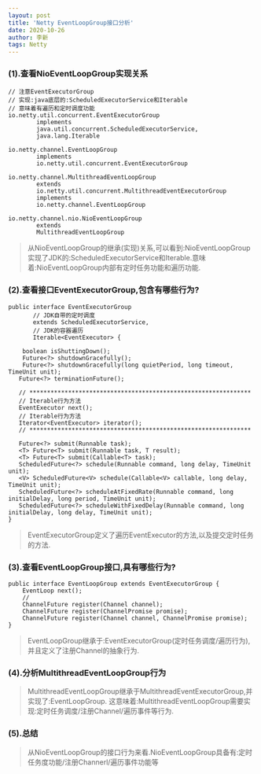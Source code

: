 ```yaml
---
layout: post
title: 'Netty EventLoopGroup接口分析'
date: 2020-10-26
author: 李新
tags: Netty
---
```


### (1).查看NioEventLoopGroup实现关系
```
// 注意EventExecutorGroup
// 实现:java底层的:ScheduledExecutorService和Iterable
// 意味着有遍历和定时调度功能
io.netty.util.concurrent.EventExecutorGroup 
        implements 
        java.util.concurrent.ScheduledExecutorService,
        java.lang.Iterable        

io.netty.channel.EventLoopGroup 
        implements 
        io.netty.util.concurrent.EventExecutorGroup
        
io.netty.channel.MultithreadEventLoopGroup 
        extends 
        io.netty.util.concurrent.MultithreadEventExecutorGroup
        implements 
        io.netty.channel.EventLoopGroup        

io.netty.channel.nio.NioEventLoopGroup 
        extends 
        MultithreadEventLoopGroup

```
> 从NioEventLoopGroup的继承(实现)关系,可以看到:NioEventLoopGroup实现了JDK的:ScheduledExecutorService和Iterable.意味着:NioEventLoopGroup内部有定时任务功能和遍历功能.

### (2).查看接口EventExecutorGroup,包含有哪些行为?
```
public interface EventExecutorGroup 
       // JDK自带的定时调度
       extends ScheduledExecutorService, 
       // JDK的容器遍历
       Iterable<EventExecutor> {
    
    boolean isShuttingDown();
    Future<?> shutdownGracefully();
    Future<?> shutdownGracefully(long quietPeriod, long timeout, TimeUnit unit);
   Future<?> terminationFuture();
   
   // ***************************************************************
   // Iterable行为方法
   EventExecutor next();
   // Iterable行为方法
   Iterator<EventExecutor> iterator();
   // ***************************************************************
   
   Future<?> submit(Runnable task);
   <T> Future<T> submit(Runnable task, T result);
   <T> Future<T> submit(Callable<T> task);
   ScheduledFuture<?> schedule(Runnable command, long delay, TimeUnit unit);
   <V> ScheduledFuture<V> schedule(Callable<V> callable, long delay, TimeUnit unit);
   ScheduledFuture<?> scheduleAtFixedRate(Runnable command, long initialDelay, long period, TimeUnit unit);
   ScheduledFuture<?> scheduleWithFixedDelay(Runnable command, long initialDelay, long delay, TimeUnit unit);
}
```
> EventExecutorGroup定义了遍历EventExecutor的方法,以及提交定时任务的方法.

### (3).查看EventLoopGroup接口,具有哪些行为?
```
public interface EventLoopGroup extends EventExecutorGroup {
    EventLoop next();
    // 
    ChannelFuture register(Channel channel);
    ChannelFuture register(ChannelPromise promise);
    ChannelFuture register(Channel channel, ChannelPromise promise);
}
```
> EventLoopGroup继承于:EventExecutorGroup(定时任务调度/遍历行为),并且定义了注册Channel的抽象行为.

### (4).分析MultithreadEventLoopGroup行为
> MultithreadEventLoopGroup继承于MultithreadEventExecutorGroup,并实现了:EventLoopGroup.
这意味着:MultithreadEventLoopGroup需要实现:定时任务调度/注册Channel/遍历事件等行为.

### (5).总结
> 从NioEventLoopGroup的接口行为来看.NioEventLoopGroup具备有:定时任务度功能/注册Channerl/遍历事件功能等